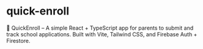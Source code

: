 # quick-enroll
🏫 QuickEnroll – A simple React + TypeScript app for parents to submit and track school applications. Built with Vite, Tailwind CSS, and Firebase Auth + Firestore.
